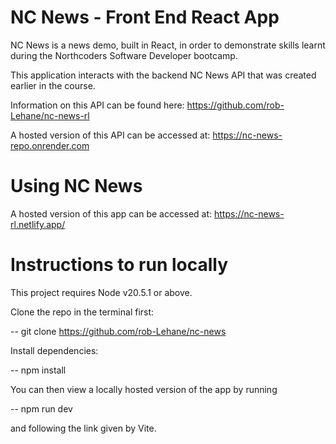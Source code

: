 # NC News - Front End React App

NC News is a news demo, built in React, in order to demonstrate skills learnt during the Northcoders Software Developer bootcamp.

This application interacts with the backend NC News API that was created earlier in the course. 

Information on this API can be found here: https://github.com/rob-Lehane/nc-news-rl

A hosted version of this API can be accessed at: https://nc-news-repo.onrender.com

# Using NC News

A hosted version of this app can be accessed at: https://nc-news-rl.netlify.app/

# Instructions to run locally

This project requires Node v20.5.1 or above.

Clone the repo in the terminal first:

-- git clone https://github.com/rob-Lehane/nc-news

Install dependencies:

-- npm install

You can then view a locally hosted version of the app by running

-- npm run dev

and following the link given by Vite.
